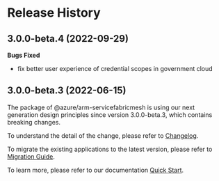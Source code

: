 # Release History

## 3.0.0-beta.4 (2022-09-29)

**Bugs Fixed**

  -  fix better user experience of credential scopes in government cloud

## 3.0.0-beta.3 (2022-06-15)

The package of @azure/arm-servicefabricmesh is using our next generation design principles since version 3.0.0-beta.3, which contains breaking changes.

To understand the detail of the change, please refer to [Changelog](https://aka.ms/js-track2-changelog).

To migrate the existing applications to the latest version, please refer to [Migration Guide](https://aka.ms/js-track2-migration-guide).

To learn more, please refer to our documentation [Quick Start](https://aka.ms/js-track2-quickstart).
